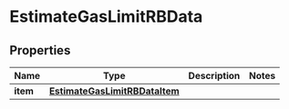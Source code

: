 

# EstimateGasLimitRBData


## Properties

| Name | Type | Description | Notes |
|------------ | ------------- | ------------- | -------------|
|**item** | [**EstimateGasLimitRBDataItem**](EstimateGasLimitRBDataItem.md) |  |  |



